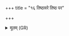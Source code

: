 +++
title = "१६ तिष्ठावरे तिष्ठ पर"

+++
<details><summary>मूलम् (GR)</summary>

तिष्ठावरे तिष्ठ पर  
उत त्वं तिष्ठ मध्यमे ।  
कणिष्ठिका च तिष्ठाति +++(Bhatt. tiṣṭhāt)+++  
तिष्ठाद् इद् धमनिर् मही ॥
</details>